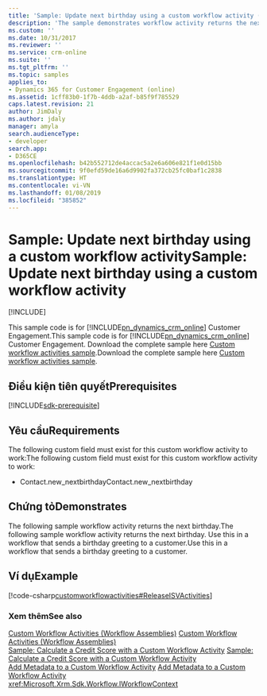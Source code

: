 ```yaml
---
title: 'Sample: Update next birthday using a custom workflow activity (Developer Guide for Dynamics 365 for Customer Engagement) | MicrosoftDocs'
description: 'The sample demonstrates workflow activity returns the next birthday. Use this in a workflow that sends a birthday greeting to a customer. '
ms.custom: ''
ms.date: 10/31/2017
ms.reviewer: ''
ms.service: crm-online
ms.suite: ''
ms.tgt_pltfrm: ''
ms.topic: samples
applies_to:
- Dynamics 365 for Customer Engagement (online)
ms.assetid: 1cff83b0-1f7b-4ddb-a2af-b85f9f785529
caps.latest.revision: 21
author: JimDaly
ms.author: jdaly
manager: amyla
search.audienceType:
- developer
search.app:
- D365CE
ms.openlocfilehash: b42b552712de4accac5a2e6a606e821f1e0d15bb
ms.sourcegitcommit: 9f0efd59de16a6d9902fa372cb25fc0baf1c2838
ms.translationtype: HT
ms.contentlocale: vi-VN
ms.lasthandoff: 01/08/2019
ms.locfileid: "385852"
---
```

# <a name="sample-update-next-birthday-using-a-custom-workflow-activity"></a><span data-ttu-id="99277-104">Sample: Update next birthday using a custom workflow activity</span><span class="sxs-lookup"><span data-stu-id="99277-104">Sample: Update next birthday using a custom workflow activity</span></span>

[!INCLUDE[](../../includes/cc_applies_to_update_9_0_0.md)]

<span data-ttu-id="99277-105">This sample code is for [!INCLUDE[pn_dynamics_crm_online](../../includes/pn-dynamics-crm-online.md)] Customer Engagement.</span><span class="sxs-lookup"><span data-stu-id="99277-105">This sample code is for [!INCLUDE[pn_dynamics_crm_online](../../includes/pn-dynamics-crm-online.md)] Customer Engagement.</span></span> <span data-ttu-id="99277-106">Download the complete sample here [Custom workflow activities sample](https://code.msdn.microsoft.com/Custom-Workflow-Activities-eee57285).</span><span class="sxs-lookup"><span data-stu-id="99277-106">Download the complete sample here [Custom workflow activities sample](https://code.msdn.microsoft.com/Custom-Workflow-Activities-eee57285).</span></span> 

## <a name="prerequisites"></a><span data-ttu-id="99277-107">Điều kiện tiên quyết</span><span class="sxs-lookup"><span data-stu-id="99277-107">Prerequisites</span></span>
[!INCLUDE[sdk-prerequisite](../../includes/sdk-prerequisite.md)]
  
## <a name="requirements"></a><span data-ttu-id="99277-108">Yêu cầu</span><span class="sxs-lookup"><span data-stu-id="99277-108">Requirements</span></span>  
 <span data-ttu-id="99277-109">The following custom field must exist for this custom workflow activity to work:</span><span class="sxs-lookup"><span data-stu-id="99277-109">The following custom field must exist for this custom workflow activity to work:</span></span>  
  
-   <span data-ttu-id="99277-110">Contact.new_nextbirthday</span><span class="sxs-lookup"><span data-stu-id="99277-110">Contact.new_nextbirthday</span></span>  
  
## <a name="demonstrates"></a><span data-ttu-id="99277-111">Chứng tỏ</span><span class="sxs-lookup"><span data-stu-id="99277-111">Demonstrates</span></span>  
 <span data-ttu-id="99277-112">The following sample workflow activity returns the next birthday.</span><span class="sxs-lookup"><span data-stu-id="99277-112">The following sample workflow activity returns the next birthday.</span></span> <span data-ttu-id="99277-113">Use this in a workflow that sends a birthday greeting to a customer.</span><span class="sxs-lookup"><span data-stu-id="99277-113">Use this in a workflow that sends a birthday greeting to a customer.</span></span>  
  
## <a name="example"></a><span data-ttu-id="99277-114">Ví dụ</span><span class="sxs-lookup"><span data-stu-id="99277-114">Example</span></span>  
 [!code-csharp[customworkflowactivities#ReleaseISVActivities](../../snippets/csharp/CRMV8/customworkflowactivities/cs/releaseisvactivities.cs#releaseisvactivities)]  
  
### <a name="see-also"></a><span data-ttu-id="99277-115">Xem thêm</span><span class="sxs-lookup"><span data-stu-id="99277-115">See also</span></span>  
 <span data-ttu-id="99277-116">[Custom Workflow Activities (Workflow Assemblies)](../custom-workflow-activities-workflow-assemblies.md) </span><span class="sxs-lookup"><span data-stu-id="99277-116">[Custom Workflow Activities (Workflow Assemblies)](../custom-workflow-activities-workflow-assemblies.md) </span></span>  
 <span data-ttu-id="99277-117">[Sample: Calculate a Credit Score with a Custom Workflow Activity](sample-calculate-credit-score-custom-workflow-activity.md) </span><span class="sxs-lookup"><span data-stu-id="99277-117">[Sample: Calculate a Credit Score with a Custom Workflow Activity](sample-calculate-credit-score-custom-workflow-activity.md) </span></span>  
 <span data-ttu-id="99277-118">[Add Metadata to a Custom Workflow Activity](add-metadata-custom-workflow-activity.md) </span><span class="sxs-lookup"><span data-stu-id="99277-118">[Add Metadata to a Custom Workflow Activity](add-metadata-custom-workflow-activity.md) </span></span>  
 <xref:Microsoft.Xrm.Sdk.Workflow.IWorkflowContext>

